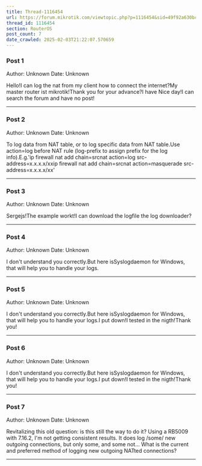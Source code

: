 ```yaml
---
title: Thread-1116454
url: https://forum.mikrotik.com/viewtopic.php?p=1116454&sid=49f92a630bc7970d8ca50523be880e8f#p1116454
thread_id: 1116454
section: RouterOS
post_count: 7
date_crawled: 2025-02-03T21:22:07.570659
---
```


### Post 1
Author: Unknown
Date: Unknown

Hello!I can log the nat from my client how to connect the internet?My master router ist mikrotik!Thank you for your advance?I have Nice day!I can search the forum and have no post!

---
### Post 2
Author: Unknown
Date: Unknown

To log data from NAT table, or to log specific data from NAT table.Use action=log before NAT rule (log-prefix to assign prefix for the log info).E.g.'ip firewall nat add chain=srcnat action=log src-address=x.x.x.x/xxip firewall nat add chain=srcnat action=masquerade src-address=x.x.x.x/xx'

---
### Post 3
Author: Unknown
Date: Unknown

Sergejs!The example workt!I can download the logfile the log downloader?

---
### Post 4
Author: Unknown
Date: Unknown

I don't understand you correctly.But here isSyslogdaemon for Windows, that will help you to handle your logs.

---
### Post 5
Author: Unknown
Date: Unknown

I don't understand you correctly.But here isSyslogdaemon for Windows, that will help you to handle your logs.I put down!I tested in the nigth!Thank you!

---
### Post 6
Author: Unknown
Date: Unknown

I don't understand you correctly.But here isSyslogdaemon for Windows, that will help you to handle your logs.I put down!I tested in the nigth!Thank you!

---
### Post 7
Author: Unknown
Date: Unknown

Revitalizing this old question: is this still the way to do it? Using a RB5009 with 7.16.2, I'm not getting consistent results. It does log /some/ new outgoing connections, but only some, and some not... What is the current and preferred method of logging new outgoing NATted connections?

---

